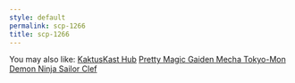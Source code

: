 ```yaml
---
style: default
permalink: scp-1266
title: scp-1266
---
```

You may also like:
[KaktusKast Hub](http://scp-wiki.net/kaktuskast-hub)
[Pretty Magic Gaiden Mecha Tokyo-Mon Demon Ninja Sailor Clef](http://scp-wiki.net/pretty-magic-gaiden-mecha-tokyo-mon-demon-ninja-sailor-clef)